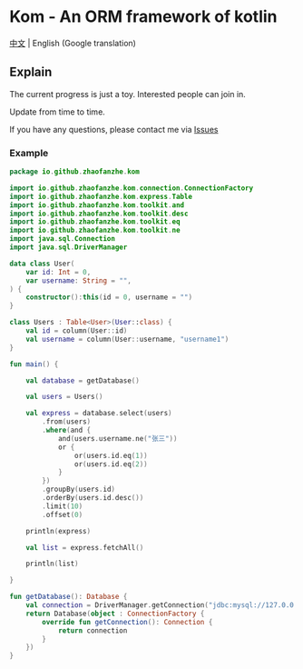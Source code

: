 # Kom - An ORM framework of kotlin

[中文](./README.md) | English (Google translation)

## Explain
The current progress is just a toy. Interested people can join in.

Update from time to time.

If you have any questions, please contact me via [Issues](https://github.com/zhaofanzhe/Kom/issues)

### Example
```kotlin
package io.github.zhaofanzhe.kom

import io.github.zhaofanzhe.kom.connection.ConnectionFactory
import io.github.zhaofanzhe.kom.express.Table
import io.github.zhaofanzhe.kom.toolkit.and
import io.github.zhaofanzhe.kom.toolkit.desc
import io.github.zhaofanzhe.kom.toolkit.eq
import io.github.zhaofanzhe.kom.toolkit.ne
import java.sql.Connection
import java.sql.DriverManager

data class User(
    var id: Int = 0,
    var username: String = "",
) {
    constructor():this(id = 0, username = "")
}

class Users : Table<User>(User::class) {
    val id = column(User::id)
    val username = column(User::username, "username1")
}

fun main() {

    val database = getDatabase()

    val users = Users()

    val express = database.select(users)
        .from(users)
        .where(and {
            and(users.username.ne("张三"))
            or {
                or(users.id.eq(1))
                or(users.id.eq(2))
            }
        })
        .groupBy(users.id)
        .orderBy(users.id.desc())
        .limit(10)
        .offset(0)

    println(express)

    val list = express.fetchAll()

    println(list)

}

fun getDatabase(): Database {
    val connection = DriverManager.getConnection("jdbc:mysql://127.0.0.1:3306/demo", "root", "123456")
    return Database(object : ConnectionFactory {
        override fun getConnection(): Connection {
            return connection
        }
    })
}
```